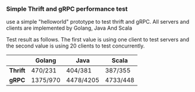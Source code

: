 ### Simple Thrift and gRPC performance test

use a simple "helloworld" prototype to test thrift and gRPC.
All servers and clients are implemented by Golang, Java And Scala

Test result as follows. The first value is using one client to test servers and the second value is using 20 clients to test concurrently.

|  | Golang | Java | Scala |
| ----- | ----- | ----- | ----- |
| **Thrift** | 470/231  | 404/381   | 387/355  |
| **gRPC**   | 1375/970 | 4478/4205 | 4733/448 |

